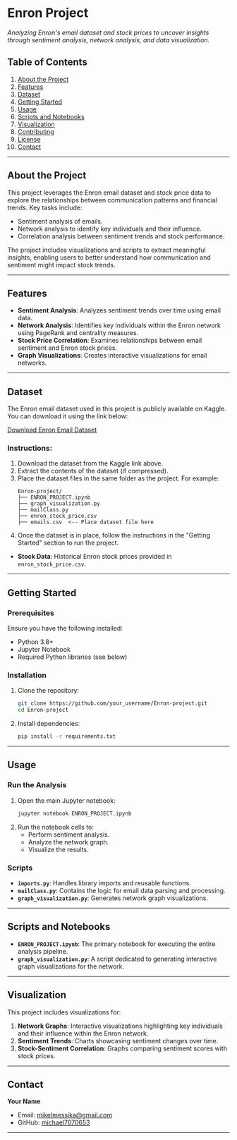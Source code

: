 
# **Enron Project**  
_Analyzing Enron's email dataset and stock prices to uncover insights through sentiment analysis, network analysis, and data visualization._

## **Table of Contents**
1. [About the Project](#about-the-project)
2. [Features](#features)
3. [Dataset](#dataset)
4. [Getting Started](#getting-started)
5. [Usage](#usage)
6. [Scripts and Notebooks](#scripts-and-notebooks)
7. [Visualization](#visualization)
8. [Contributing](#contributing)
9. [License](#license)
10. [Contact](#contact)

---

## **About the Project**
This project leverages the Enron email dataset and stock price data to explore the relationships between communication patterns and financial trends. Key tasks include:
- Sentiment analysis of emails.
- Network analysis to identify key individuals and their influence.
- Correlation analysis between sentiment trends and stock performance.

The project includes visualizations and scripts to extract meaningful insights, enabling users to better understand how communication and sentiment might impact stock trends.

---

## **Features**
- **Sentiment Analysis**: Analyzes sentiment trends over time using email data.
- **Network Analysis**: Identifies key individuals within the Enron network using PageRank and centrality measures.
- **Stock Price Correlation**: Examines relationships between email sentiment and Enron stock prices.
- **Graph Visualizations**: Creates interactive visualizations for email networks.

---


## **Dataset**
The Enron email dataset used in this project is publicly available on Kaggle. You can download it using the link below:

[Download Enron Email Dataset](https://www.kaggle.com/datasets/wcukierski/enron-email-dataset)

### Instructions:
1. Download the dataset from the Kaggle link above.
2. Extract the contents of the dataset (if compressed).
3. Place the dataset files in the same folder as the project. For example:
   ```
   Enron-project/
   ├── ENRON_PROJECT.ipynb
   ├── graph_visualization.py
   ├── mailClass.py
   ├── enron_stock_price.csv
   ├── emails.csv  <-- Place dataset file here
   ```
4. Once the dataset is in place, follow the instructions in the "Getting Started" section to run the project.
<!-- - **Email Data**: Processed email communications from Enron employees. -->
- **Stock Data**: Historical Enron stock prices provided in `enron_stock_price.csv`.

---

## **Getting Started**
### **Prerequisites**
Ensure you have the following installed:
- Python 3.8+
- Jupyter Notebook
- Required Python libraries (see below)

### **Installation**
1. Clone the repository:
   ```bash
   git clone https://github.com/your_username/Enron-project.git
   cd Enron-project
   ```
2. Install dependencies:
   ```bash
   pip install -r requirements.txt
   ```

---

## **Usage**
### **Run the Analysis**
1. Open the main Jupyter notebook:
   ```bash
   jupyter notebook ENRON_PROJECT.ipynb
   ```
2. Run the notebook cells to:
   - Perform sentiment analysis.
   - Analyze the network graph.
   - Visualize the results.

### **Scripts**
- **`imports.py`**: Handles library imports and reusable functions.
- **`mailClass.py`**: Contains the logic for email data parsing and processing.
- **`graph_visualization.py`**: Generates network graph visualizations.

---

## **Scripts and Notebooks**
- **`ENRON_PROJECT.ipynb`**: The primary notebook for executing the entire analysis pipeline.
- **`graph_visualization.py`**: A script dedicated to generating interactive graph visualizations for the network.

---

## **Visualization**
This project includes visualizations for:
1. **Network Graphs**: Interactive visualizations highlighting key individuals and their influence within the Enron network.
2. **Sentiment Trends**: Charts showcasing sentiment changes over time.
3. **Stock-Sentiment Correlation**: Graphs comparing sentiment scores with stock prices.

---


## **Contact**
**Your Name**  
- Email: [mikelmessika@gmail.com](mailto:your_email@example.com)  
- GitHub: [michael7070653](https://github.com/your_username)

---
